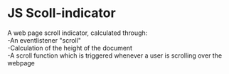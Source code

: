 # JS Scoll-indicator

A web page scroll indicator, calculated through:</br>
-An eventlistener "scroll"</br>
-Calculation of the height of the document</br>
-A scroll function which is triggered whenever a user is scrolling over the webpage</br>
